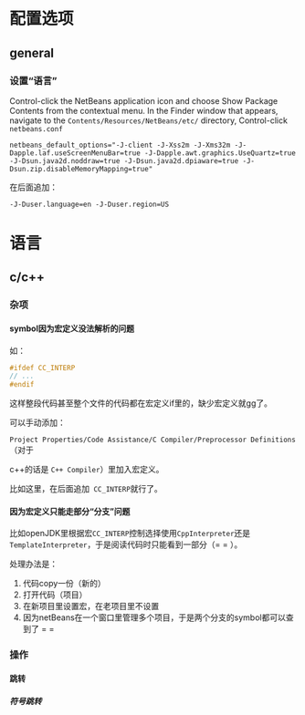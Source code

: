 

# 配置选项



## general



### 设置“语言”



 Control-click the NetBeans application icon and choose Show Package Contents from the contextual menu. In the Finder window that appears, navigate to the `Contents/Resources/NetBeans/etc/` directory, Control-click `netbeans.conf`



```shell
netbeans_default_options="-J-client -J-Xss2m -J-Xms32m -J-Dapple.laf.useScreenMenuBar=true -J-Dapple.awt.graphics.UseQuartz=true -J-Dsun.java2d.noddraw=true -J-Dsun.java2d.dpiaware=true -J-Dsun.zip.disableMemoryMapping=true"
```



在后面追加：

```shell
-J-Duser.language=en -J-Duser.region=US
```



# 语言



## c/c++





### 杂项



#### symbol因为宏定义没法解析的问题

如：

```cpp
#ifdef CC_INTERP
// ...
#endif
```

这样整段代码甚至整个文件的代码都在宏定义if里的，缺少宏定义就gg了。



可以手动添加：

`Project Properties/Code Assistance/C Compiler/Preprocessor Definitions` （对于

c++的话是 `C++ Compiler`）里加入宏定义。

比如这里，在后面追加` CC_INTERP`就行了。



#### 因为宏定义只能走部分“分支”问题

比如openJDK里根据宏`CC_INTERP`控制选择使用`CppInterpreter`还是`TemplateInterpreter`，于是阅读代码时只能看到一部分（= = ）。

处理办法是：

1. 代码copy一份（新的）
2. 打开代码（项目）
3. 在新项目里设置宏，在老项目里不设置
4. 因为netBeans在一个窗口里管理多个项目，于是两个分支的symbol都可以查到了 = =



### 操作



#### 跳转



##### 符号跳转































